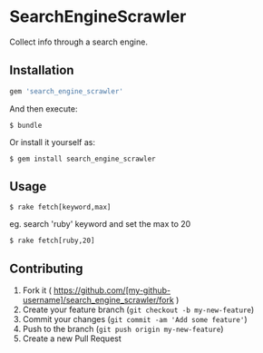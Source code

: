 # SearchEngineScrawler

Collect info through a search engine.

## Installation

```ruby
gem 'search_engine_scrawler'
```

And then execute:

    $ bundle

Or install it yourself as:

    $ gem install search_engine_scrawler

## Usage

    $ rake fetch[keyword,max]

eg. search 'ruby' keyword and set the max to 20

    $ rake fetch[ruby,20]

## Contributing

1. Fork it ( https://github.com/[my-github-username]/search_engine_scrawler/fork )
2. Create your feature branch (`git checkout -b my-new-feature`)
3. Commit your changes (`git commit -am 'Add some feature'`)
4. Push to the branch (`git push origin my-new-feature`)
5. Create a new Pull Request
